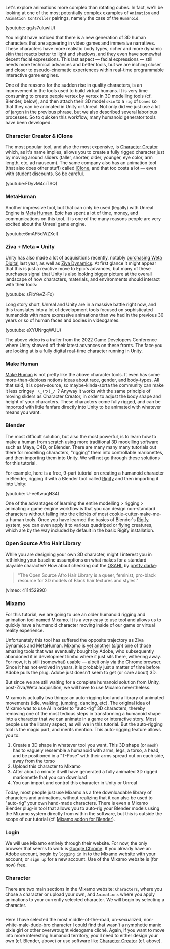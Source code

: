 Let's explore animations more complex than rotating cubes. In fact, we'll be looking at one of the most potentially complex examples of `Animation` and `Animation Controller` pairings, namely the case of the `Humanoid`.

(youtube: qgJs7uluwlU)

You might have noticed that there is a new generation of 3D human characters that are appearing in video games and immersive narratives. These characters have more realistic body types, richer and more dynamic skin that reacts better to light and shadows, and they even have somewhat decent facial expressions. This last aspect — facial expressions — still needs more technical advances and better tools, but we are inching closer and closer to pseudo-cinematic experiences within real-time programmable interactive game engines.

One of the reasons for the sudden rise in quality characters, is an improvement in the tools used to build virtual humans. It is very time consuming to create people vertex by vertex in 3D modelling tools (cf. Blender, below), and then attach their 3D model `skin` to a `rig` of `bones` so that they can be animated in Unity or Unreal. Not only did we just use a lot of jargon in the previous phrase, but we also described several laborious processes. So to quicken this workflow, many humanoid generator tools have been developed.

### Character Creator & iClone
The most popular tool, and also the most expensive, is [Character Creator](https://www.reallusion.com/character-creator/) which, as it's name implies, allows you to create a fully rigged character just by moving around sliders (taller, shorter, older, younger, eye color, arm length, etc, ad nauseum). The same company also has an animation tool (that also does other stuff) called [iClone](https://www.reallusion.com/iclone/), and that too costs a lot — even with student discounts. So be careful.

(youtube:FDyvM4ciTSQ)

### MetaHuman
Another impressive tool, but that can only be used (legally) with Unreal Engine is [Meta Human](https://www.unrealengine.com/en-US/metahuman-creator). Epic has spent a lot of time, money, and communications on this tool. It is one of the many reasons people are very excited about the Unreal game engine.

(youtube:6mAF5dWZXcI)

### Ziva + Meta = Unity
Unity has also made a lot of acquisitions recently, notably [purchasing Weta Digital](https://blog.unity.com/news/welcome-weta-digital) last year, as well as [Ziva Dynamics](https://venturebeat.com/2022/01/24/unity-acquires-ziva-dynamics-and-its-character-tech/). At first glance it might appear that this is just a reactive move to Epic's advances, but many of these purchases signal that Unity is also looking bigger picture at the overall landscape of how characters, materials, and environments should interact with their tools:

(youtube: sFibYevZ-Fo)

Long story short, Unreal and Unity are in a massive battle right now, and this translates into a lot of development tools focused on sophisticated humanoids with more expressive animations than we had in the previous 30 years or so of human faces and bodies in videogames.

(youtube: eXYUNrgqWUU)

The above video is a trailer from the 2022 Game Developers Conference where Unity showed off their latest advances on these fronts. The face you are looking at is a fully digital real-time character running in Unity.

### Make Human
[Make Human](http://www.makehumancommunity.org) is not pretty like the above character tools. It even has some more-than-dubious notions ideas about race, gender, and body-types. All that said, it is open-source, so maybe-kinda-sorta the community can make it less cringey `¯\_(ツ)_/¯`? Anyway it works with the same principle of moving sliders as Character Creator, in order to adjust the body shape and height of your characters. These characters come fully rigged, and can be imported with little fanfare directly into Unity to be animated with whatever means you want.

### Blender
The most difficult solution, but also the most powerful, is to learn how to make a human from scratch using more traditional 3D modelling software such as Maya, C4D, or Blender. There are many many many tutorials out there for modelling characters, "rigging" them into controllable marionettes, and then importing them into Unity. We will not go through these solutions for this tutorial.

For example, here is a free, 9-part tutorial on creating a humanoid character in Blender, rigging it with a Blender tool called [Rigify](https://docs.blender.org/manual/en/2.81/addons/rigging/rigify.html) and then importing it into Unity: 

(youtube: U-eeKwuqN34)

One of the advantages of learning the entire modelling > rigging > animating > game engine workflow is that you can design non-standard characters without falling into the clichés of most cookie-cutter-make-me-a-human tools. Once you have learned the basics of Blender's [Rigify](https://docs.blender.org/manual/en/2.81/addons/rigging/rigify.html) system, you can even apply it to various quadriped or flying creatures, which are by the way included by default in the basic Rigify installation.

### Open Source Afro Hair Library
While you are designing your own 3D character, might I interest you in rethinking your baseline assumptions on what makes for a standard playable character? How about checking out the [OSAHL](https://afrohairlibrary.org) by [pretty darke](https://prettydarke.cool/portfolio/open-source-afro-hair-library/):

> "The Open Source Afro Hair Library is a queer, feminist, pro-black resource for 3D models of Black hair textures and styles."

(vimeo: 411452990)

### Mixamo
For this tutorial, we are going to use an older humanoid rigging and animation tool named Mixamo. It is a very easy to use tool and allows us to quickly have a humanoid character moving inside of our game or virtual reality experience.

Unfortunately this tool has suffered the opposite trajectory as Ziva Dynamics and MetaHuman. [Mixamo](https://www.mixamo.com) is [yet another](https://en.wikipedia.org/wiki/Category:Discontinued_Adobe_software) (*sigh*) one of those amazing tools that was eventually bought by Adobe, who subsequently abandoned it in development limbo where it just sits there, withering away. For now, it is still (somewhat) usable — albeit only via the Chrome browser. Since it has not evolved in years, it is probably just a matter of time before Adobe pulls the plug. Adobe just doesn't seem to get (or care about) 3D.

But since we are still waiting for a complete humanoid solution from Unity, post-Ziva/Weta acquisition, we will have to use Mixamo nevertheless.

Mixamo is actually two things: an auto-rigging tool and a library of animated movements (idle, walking, jumping, dancing, etc). The original idea of Mixamo was to use AI in order to "auto-rig" 3D characters, thereby removing one of the most tedious steps in transforming a humanoid shape into a character that we can animate in a game or interactive story. Most people use the library aspect, as will we in this tutorial. But the auto-rigging tool is the magic part, and merits mention. This auto-rigging feature allows you to:

1. Create a 3D shape in whatever tool you want. This 3D shape (or `mesh`) has to vaguely ressemble a humanoid with arms, legs, a torso, a head, and be positioned in a "T-Pose" with their arms spread out on each side, away from the torso
2. Upload this character to Mixamo
3. After about a minute it will have generated a fully animated 3D rigged marionnette that you can download
4. You can import and control this character in Unity or Unreal

Today, most people just use Mixamo as a free downloadable library of characters and animations, without realizing that it can also be used to "auto-rig" your own hand-made characters. There is even a Mixamo Blender plug-in tool that allows you to auto-rig your Blender models using the Mixamo system directly from within the software, but this is outside the scope of our tutorial (cf. [Mixamo addon for Blender](https://www.youtube.com/watch?v=wYqJ7AyEuhc)).

### Login
We will use Mixamo entirely through their website. For now, the only browser that seems to work is [Google Chrome](https://www.google.com/chrome/). If you already have an Adobe account, begin by `logging in` in to the Mixamo website with your account; or `sign up` for a new account. Use of the Mixamo website is (for now) free.

### Character
There are two main sections in the Mixamo website: `Characters`, where you chose a character or upload your own, and `Animations` where you apply animations to your currently selected character. We will begin by selecting a character.

![]()

Here I have selected the most middle-of-the-road, un-sexualized, non-white-male-dude-bro character I could find that wasn't a nymphette manic pixie girl or other overwrought videogame cliché. Again, if you want to move into more interesting humanoid territory, you'll need to either design your own (cf. Blender, above) or use software like [Character Creator](https://www.reallusion.com/character-creator/) (cf. above).
